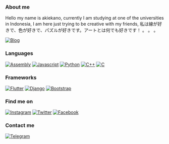 ### About me

Hello my name is akiekano, currently I am studying at one of the universities in Indonesia, I am here just trying to be creative with my friends, 私は線が好きで、色が好きで、パズルが好きです。アートとは何でも好きです！ 。 。 。

[![Blog](https://img.shields.io/badge/Akiekano.github.io-364f6b?style=for-the-badge)](https://akiekano.github.io/)

### Languages					
[![Assembly](https://img.shields.io/badge/Assembly-x86_64-FF00FF?style=for-the-badge)](#)
[![Javascript](https://img.shields.io/badge/Javascript-FF00FF?style=for-the-badge)](#)
[![Python](https://img.shields.io/badge/Python-FF00FF?style=for-the-badge)](#)
[![C++](https://img.shields.io/badge/C++-FF00FF?style=for-the-badge)](#)
[![C](https://img.shields.io/badge/C-FF00FF?style=for-the-badge)](#)

### Frameworks
[![Flutter](https://img.shields.io/badge/Linux-ffd460?style=for-the-badge)](https://manjarolinux.org/)
[![Django](https://img.shields.io/badge/Bash-444f5a?style=for-the-badge)](https://www.gnu.org/software/bash/)
[![Bootstrap](https://img.shields.io/badge/Git-e84545?style=for-the-badge)](https://git-scm.com/)

### Find me on
[![Instagram](https://img.shields.io/badge/Instagram-fb929e?style=for-the-badge)](https://instagram.com/akiekano)
[![Twitter](https://img.shields.io/badge/Twitter-00a8cc?style=for-the-badge)](https://twitter.com/im_fernanda)
[![Facebook](https://img.shields.io/badge/Facebook-f9f7f7?style=for-the-badge)](https://facebook.com/naiterutoki)

### Contact me
[![Telegram](https://img.shields.io/badge/Telegram-0dceda?style=for-the-badge)](https://t.me/akiekano)
